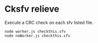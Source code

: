 # Cksfv relieve

Execute a CRC check on each sfv listed file. 

```
node worker.js checkthis.sfv
node noWorker.js checkthis.sfv
```
